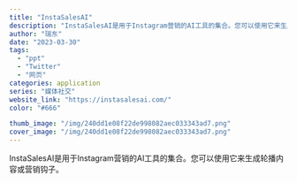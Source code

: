 ```yaml
---
title: "InstaSalesAI"
description: "InstaSalesAI是用于Instagram营销的AI工具的集合。您可以使用它来生成轮播内容或营销钩子。"
author: "瑞东"
date: "2023-03-30"
tags:
  - "ppt"
  - "Twitter"
  - "网页"
categories: application
series: "媒体社交"
website_link: "https://instasalesai.com/"
color: "#666"

thumb_image: "/img/240dd1e08f22de998082aec033343ad7.png"
cover_image: "/img/240dd1e08f22de998082aec033343ad7.png"
---
```


InstaSalesAI是用于Instagram营销的AI工具的集合。您可以使用它来生成轮播内容或营销钩子。
